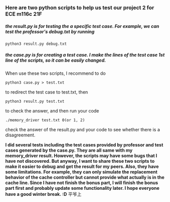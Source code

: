 ### Here are two python scripts to help us test our project 2 for ECE m116c 21F

##### the result.py is for testing the a specific test case. For example, we can test the professor's debug.txt by running

`python3 result.py debug.txt`

##### the case.py is for creating a test case. I make the lines of the test case 1st line of the scripts, so it can be easily changed.

When use these two scripts, I recommend to do

`python3 case.py > test.txt`

to redirect the test case to test.txt, then

`python3 result.py test.txt`

to check the answer, and then run your code

`./memory_driver test.txt 0(or 1, 2)`

check the answer of the result.py and your code to see whether there is a disagreement.



**I did several tests including the test cases provided by professor and test cases generated by the case.py. They are all same with my memory_driver result. However, the scripts may have some bugs that I have not discovered.  But anyway, I want to share these two scripts to make it easier to debug and get the result for my peers. Also, they have some limitations. For example, they can only simulate the replacement behavior of the cache controller but cannot provide what actually is in the cache line. Since I have not finish the bonus part, I will finish the bonus part first and probably update some functionality later. I hope everyone have a good winter break.  :D** 平爷上
